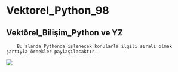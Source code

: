 # Vektorel_Python_98
## Vektörel_Bilişim_Python ve YZ

        Bu alanda Pythonda işlenecek konularla ilgili sıralı olmak şartıyla örnekler paylaşılacaktır.

<img src=https://img3.wallspic.com/previews/6/4/3/3/6/163346/163346-python-python_programming-logo-text-symbol-x750.jpg>

